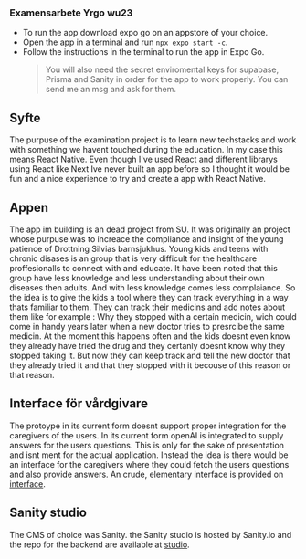 ### Examensarbete Yrgo wu23 

- To run the app download expo go on an appstore of your choice.
- Open the app in a terminal and run `npx expo start -c`.
- Follow the instructions in the terminal to run the app in Expo Go.
  > You will also need the secret enviromental keys for supabase, Prisma and Sanity in order for the app to work properly. You can send me an msg and ask for them.

## Syfte
The purpuse of the examination project is to learn new techstacks and work with something we havent touched during the education. In my case this means React Native. 
Even though I've used React and different librarys using React like Next Ive never built an app before so I thought it would be fun and a nice experience to try and create a app with React Native. 

## Appen
The app im building is an dead project from SU. It was originally an project whose purpuse was to increace the compliance and insight of the young patience of Drottning Silvias barnsjukhus. Young kids and teens with chronic disases is an group that is very difficult for the healthcare proffesionalls to connect with and educate. It have been noted that this group have less knowledge and less understanding about their own diseases then adults. And with less knowledge comes less complaiance. So the idea is to give the kids a tool where they can track everything in a way thats familiar to them. They can track their medicins and add notes about them like for example : Why they stopped with a certain medicin, wich could come in handy years later when a new doctor tries to presrcibe the same medicin.  At the moment this happens often and the kids doesnt even know they already have tried the drug and they certanly doesnt know why they stopped taking it. But now they can keep track and tell the new doctor that they already tried it and that they stopped with it becouse of this reason or that reason.
 

## Interface för vårdgivare
The protoype in its current form doesnt support proper integration for the caregivers of the users. In its current form openAI is integrated to supply answers for the users questions. This is only for the sake of presentation and isnt ment for the actual application. Instead the idea is there would be an interface for the caregivers where they could fetch the users questions and also provide answers. An crude, elementary interface is provided on [interface](https://interface-halsokollen.vercel.app/). 

## Sanity studio
The CMS of choice was Sanity. the Sanity studio is hosted by Sanity.io and the repo for the backend are available at [studio](https://github.com/HannesAlexandersson/examensarbete_backend).
